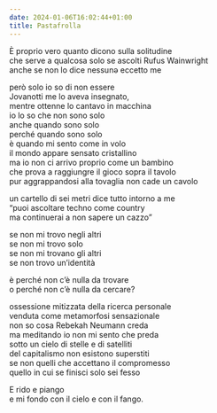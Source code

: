 ```yaml
---
date: 2024-01-06T16:02:44+01:00
title: Pastafrolla
---
```

È proprio vero quanto dicono sulla solitudine  
che serve a qualcosa solo se ascolti Rufus Wainwright  
anche se non lo dice nessunə eccetto me

però solo io so di non essere  
Jovanotti me lo aveva insegnato,  
mentre ottenne lo cantavo in macchina  
io lo so che non sono solo  
anche quando sono solo  
perché quando sono solo  
è quando mi sento come in volo  
il mondo appare sensato cristallino  
ma io non ci arrivo proprio come un bambino  
che prova a raggiungre il gioco sopra il tavolo  
pur aggrappandosi alla tovaglia non cade un cavolo

un cartello di sei metri dice tutto intorno a me  
<q>puoi ascoltare techno come country  
ma continuerai a non sapere un cazzo</q>

se non mi trovo negli altri  
se non mi trovo solo  
se non mi trovano gli altri  
se non trovo un’identità

è perché non c’è nulla da trovare  
o perché non c’è nulla da cercare?

ossessione mitizzata della ricerca personale  
venduta come metamorfosi sensazionale  
non so cosa Rebekah Neumann creda  
ma meditando io non mi sento che preda  
sotto un cielo di stelle e di satelliti  
del capitalismo non esistono superstiti  
se non quelli che accettano il compromesso  
quello in cui se finisci solo sei fesso

E rido e piango  
e mi fondo con il cielo e con il fango.

